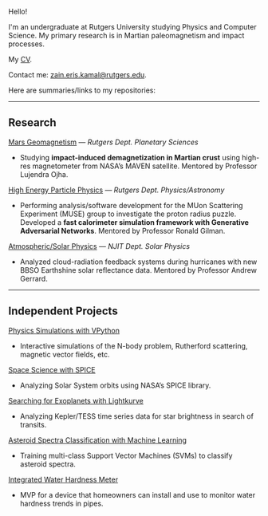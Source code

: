 Hello!

I'm an undergraduate at Rutgers University studying Physics and Computer Science. My primary research is in Martian paleomagnetism and impact processes. 

My [CV](https://drive.google.com/file/d/1thXEkSypHi1H8sT1i1ySo-0XuxR3K8t_/view?usp=sharing).

Contact me: [zain.eris.kamal@rutgers.edu](mailto:zain.eris.kamal@rutgers.edu). 

Here are summaries/links to my repositories:

---

## Research

[Mars Geomagnetism](https://github.com/Humboldt-Penguin/Mars-Magnetics-Research) — *Rutgers Dept. Planetary Sciences*

- Studying **impact-induced demagnetization in Martian crust** using high-res magnetometer from NASA’s MAVEN satellite. Mentored by Professor Lujendra Ojha.

[High Energy Particle Physics](https://github.com/Humboldt-Penguin/HapPyCal) — *Rutgers Dept. Physics/Astronomy*

- Performing analysis/software development for the MUon Scattering Experiment (MUSE) group to investigate the proton radius puzzle. Developed a **fast calorimeter simulation framework with Generative Adversarial Networks**. Mentored by Professor Ronald Gilman. 
   
   
[Atmospheric/Solar Physics](https://github.com/Humboldt-Penguin/Albedo-Hurricane-Research) — *NJIT Dept. Solar Physics*

- Analyzed cloud-radiation feedback systems during hurricanes with new BBSO Earthshine solar reflectance data. Mentored by Professor Andrew Gerrard.

---

## Independent Projects

[Physics Simulations with VPython](https://github.com/Humboldt-Penguin/Physics_Simulations)
- Interactive simulations of the N-body problem, Rutherford scattering, magnetic vector fields, etc.

[Space Science with SPICE](https://github.com/Humboldt-Penguin/Space-Science-with-SPICE)
- Analyzing Solar System orbits using NASA’s SPICE library.

[Searching for Exoplanets with Lightkurve](https://github.com/Humboldt-Penguin/Lightkurve-Exoplanets)
- Analyzing Kepler/TESS time series data for star brightness in search of transits.

[Asteroid Spectra Classification with Machine Learning](https://github.com/Humboldt-Penguin/Asteroid-Spectra-Classification-with-Machine-Learning)
- Training multi-class Support Vector Machines (SVMs) to classify asteroid spectra.

[Integrated Water Hardness Meter](https://github.com/Humboldt-Penguin/Integrated_Water_Hardness_Monitor)
- MVP for a device that homeowners can install and use to monitor water hardness trends in pipes.

